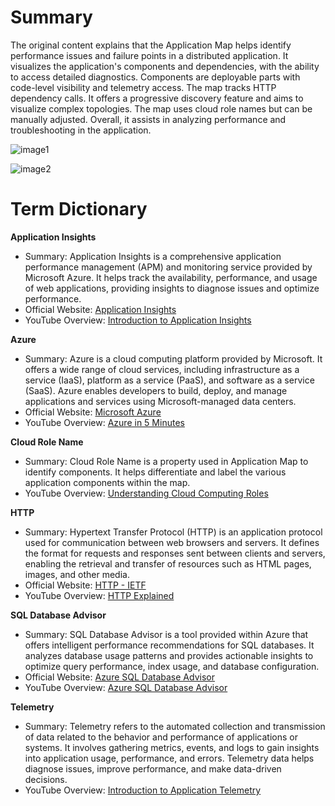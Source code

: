 

# Summary

The original content explains that the Application Map helps identify performance issues and failure points in a distributed application. It visualizes the application's components and dependencies, with the ability to access detailed diagnostics. Components are deployable parts with code-level visibility and telemetry access. The map tracks HTTP dependency calls. It offers a progressive discovery feature and aims to visualize complex topologies. The map uses cloud role names but can be manually adjusted. Overall, it assists in analyzing performance and troubleshooting in the application.

![image1](https://learn.microsoft.com/en-us/training/wwl-azure/monitor-app-performance/media/application-map.png)

![image2](https://learn.microsoft.com/en-us/training/wwl-azure/monitor-app-performance/media/application-map-component.png)

# Term Dictionary

**Application Insights**
- Summary: Application Insights is a comprehensive application performance management (APM) and monitoring service provided by Microsoft Azure. It helps track the availability, performance, and usage of web applications, providing insights to diagnose issues and optimize performance.
- Official Website: [Application Insights](https://azure.microsoft.com/en-us/services/application-insights/)
- YouTube Overview: [Introduction to Application Insights](https://www.youtube.com/watch?v=hFQ__b4pC1Q)

**Azure**
- Summary: Azure is a cloud computing platform provided by Microsoft. It offers a wide range of cloud services, including infrastructure as a service (IaaS), platform as a service (PaaS), and software as a service (SaaS). Azure enables developers to build, deploy, and manage applications and services using Microsoft-managed data centers.
- Official Website: [Microsoft Azure](https://azure.microsoft.com/)
- YouTube Overview: [Azure in 5 Minutes](https://www.youtube.com/watch?v=gzJU8Iu8yfs)

**Cloud Role Name**
- Summary: Cloud Role Name is a property used in Application Map to identify components. It helps differentiate and label the various application components within the map.
- YouTube Overview: [Understanding Cloud Computing Roles](https://www.youtube.com/watch?v=cRmQbfZegLg)

**HTTP**
- Summary: Hypertext Transfer Protocol (HTTP) is an application protocol used for communication between web browsers and servers. It defines the format for requests and responses sent between clients and servers, enabling the retrieval and transfer of resources such as HTML pages, images, and other media.
- Official Website: [HTTP - IETF](https://httpwg.org/http-core/)
- YouTube Overview: [HTTP Explained](https://www.youtube.com/watch?v=iYM2zFP3Zn0)

**SQL Database Advisor**
- Summary: SQL Database Advisor is a tool provided within Azure that offers intelligent performance recommendations for SQL databases. It analyzes database usage patterns and provides actionable insights to optimize query performance, index usage, and database configuration.
- Official Website: [Azure SQL Database Advisor](https://docs.microsoft.com/en-us/azure/azure-sql/database/advisor-overview)
- YouTube Overview: [Azure SQL Database Advisor](https://www.youtube.com/watch?v=0bA_N25bBxE)

**Telemetry**
- Summary: Telemetry refers to the automated collection and transmission of data related to the behavior and performance of applications or systems. It involves gathering metrics, events, and logs to gain insights into application usage, performance, and errors. Telemetry data helps diagnose issues, improve performance, and make data-driven decisions.
- YouTube Overview: [Introduction to Application Telemetry](https://www.youtube.com/watch?v=3ujSNXXxGco)

